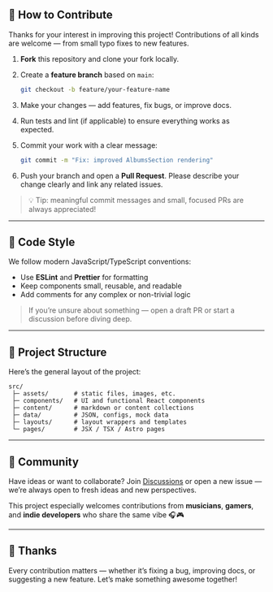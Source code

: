 ## 🚀 How to Contribute

Thanks for your interest in improving this project! Contributions of all kinds are welcome — from small typo fixes to new features.

1. **Fork** this repository and clone your fork locally.
2. Create a **feature branch** based on `main`:

   ```bash
   git checkout -b feature/your-feature-name
   ```

3. Make your changes — add features, fix bugs, or improve docs.
4. Run tests and lint (if applicable) to ensure everything works as expected.
5. Commit your work with a clear message:

   ```bash
   git commit -m "Fix: improved AlbumsSection rendering"
   ```

6. Push your branch and open a **Pull Request**.
   Please describe your change clearly and link any related issues.

> 💡 Tip: meaningful commit messages and small, focused PRs are always appreciated!

---

## 🧠 Code Style

We follow modern JavaScript/TypeScript conventions:

- Use **ESLint** and **Prettier** for formatting
- Keep components small, reusable, and readable
- Add comments for any complex or non-trivial logic

> If you’re unsure about something — open a draft PR or start a discussion before diving deep.

---

## 📂 Project Structure

Here’s the general layout of the project:

```
src/
 ├─ assets/       # static files, images, etc.
 ├─ components/   # UI and functional React components
 ├─ content/      # markdown or content collections
 ├─ data/         # JSON, configs, mock data
 ├─ layouts/      # layout wrappers and templates
 └─ pages/        # JSX / TSX / Astro pages
```

---

## 💬 Community

Have ideas or want to collaborate?
Join [Discussions](../../discussions) or open a new issue — we’re always open to fresh ideas and new perspectives.

This project especially welcomes contributions from **musicians**, **gamers**, and **indie developers** who share the same vibe 🎧🎮

---

## 🧡 Thanks

Every contribution matters — whether it’s fixing a bug, improving docs, or suggesting a new feature.
Let’s make something awesome together!
